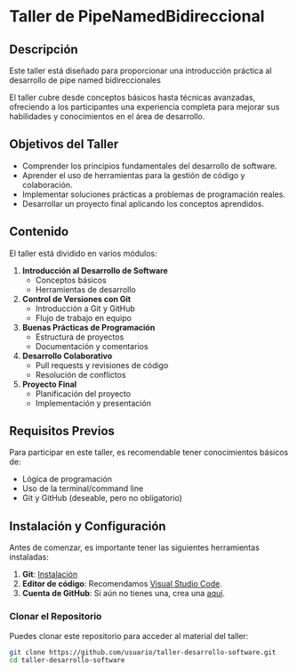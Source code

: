 # Taller de PipeNamedBidireccional

## Descripción
Este taller está diseñado para proporcionar una introducción práctica al desarrollo de pipe named bidireccionales

El taller cubre desde conceptos básicos hasta técnicas avanzadas, ofreciendo a los participantes una experiencia completa para mejorar sus habilidades y conocimientos en el área de desarrollo.

## Objetivos del Taller
- Comprender los principios fundamentales del desarrollo de software.
- Aprender el uso de herramientas para la gestión de código y colaboración.
- Implementar soluciones prácticas a problemas de programación reales.
- Desarrollar un proyecto final aplicando los conceptos aprendidos.

## Contenido
El taller está dividido en varios módulos:
1. **Introducción al Desarrollo de Software**
   - Conceptos básicos
   - Herramientas de desarrollo
2. **Control de Versiones con Git**
   - Introducción a Git y GitHub
   - Flujo de trabajo en equipo
3. **Buenas Prácticas de Programación**
   - Estructura de proyectos
   - Documentación y comentarios
4. **Desarrollo Colaborativo**
   - Pull requests y revisiones de código
   - Resolución de conflictos
5. **Proyecto Final**
   - Planificación del proyecto
   - Implementación y presentación

## Requisitos Previos
Para participar en este taller, es recomendable tener conocimientos básicos de:
- Lógica de programación
- Uso de la terminal/command line
- Git y GitHub (deseable, pero no obligatorio)

## Instalación y Configuración
Antes de comenzar, es importante tener las siguientes herramientas instaladas:

1. **Git**: [Instalación](https://git-scm.com/book/es/v2/Inicio---Sobre-el-Control-de-Versiones-Instalando-Git)
2. **Editor de código**: Recomendamos [Visual Studio Code](https://code.visualstudio.com/).
3. **Cuenta de GitHub**: Si aún no tienes una, crea una [aquí](https://github.com/).

### Clonar el Repositorio
Puedes clonar este repositorio para acceder al material del taller:
```bash
git clone https://github.com/usuario/taller-desarrollo-software.git
cd taller-desarrollo-software
